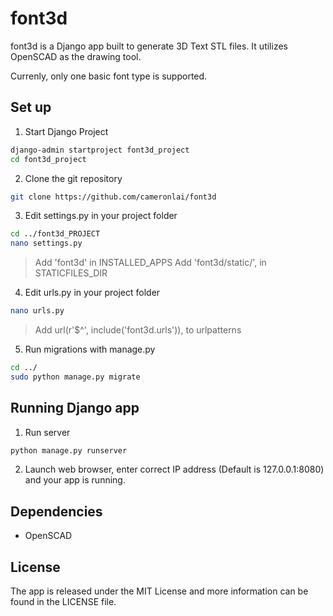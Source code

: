# font3d

font3d is a Django app built to generate 3D Text STL files. 
It utilizes OpenSCAD as the drawing tool.

Currenly, only one basic font type is supported.

## Set up

1. Start Django Project 

  ``` bash
  django-admin startproject font3d_project
  cd font3d_project
  ```

2. Clone the git repository

  ``` bash
  git clone https://github.com/cameronlai/font3d
  ```
  
3. Edit settings.py in your project folder

  ``` bash
  cd ../font3d_PROJECT
  nano settings.py
  ```

  > Add 'font3d' in INSTALLED_APPS
  > Add 'font3d/static/', in STATICFILES_DIR

4. Edit urls.py in your project folder 
  
  ``` bash
  nano urls.py
  ```

  > Add url(r'$^', include('font3d.urls')), to urlpatterns
  

5. Run migrations with manage.py

  ``` bash
  cd ../
  sudo python manage.py migrate
  ```

## Running Django app

1. Run server

  ``` bash
  python manage.py runserver
  ```

2. Launch web browser, enter correct IP address (Default is 127.0.0.1:8080) and your app is running.

## Dependencies

- OpenSCAD

## License

The app is released under the MIT License and more information can be found in the LICENSE file.
